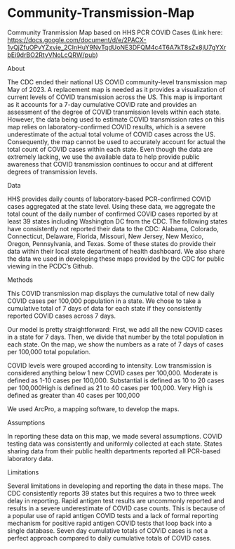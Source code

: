 # Community-Transmission-Map
Community Tranmission Map based on HHS PCR COVID Cases (Link here: https://docs.google.com/document/d/e/2PACX-1vQjZfuOPvYZxvie_2CInHuY9NvTqdUoNE3DFQM4c4T6A7kT8sZx8jU7gYXrbEi9drBO2RtyVNoLcQRW/pub)

About

The CDC ended their national US COVID community-level transmission map May of 2023. A replacement map is needed as it provides a visualization of current levels of COVID transmission across the US. This map is important as it accounts for a 7-day cumulative COVID rate and provides an assessment of the degree of COVID transmission levels within each state. However, the data being used to estimate COVID transmission rates on this map relies on laboratory-confirmed COVID results, which is a severe underestimate of the actual total volume of COVID cases across the US. Consequently, the map cannot be used to accurately account for actual the total count of COVID cases within each state. Even though the data are extremely lacking, we use the available data to help provide public awareness that COVID transmission continues to occur and at different degrees of transmission levels.

Data

HHS provides daily counts of laboratory-based PCR-confirmed COVID cases aggregated at the state level. Using these data, we aggregate the total count of the daily number of confirmed COVID cases reported by at least 39 states including Washington DC from the CDC. The following states have consistently not reported their data to the CDC: Alabama, Colorado, Connecticut, Delaware, Florida, Missouri, New Jersey, New Mexico, Oregon, Pennsylvania, and Texas. Some of these states do provide their data within their local state department of health dashboard. We also share the data we used in developing these maps provided by the CDC for public viewing in the PCDC’s Github.

Methods

This COVID transmission map displays the cumulative total of new daily COVID cases per 100,000 population in a state. We chose to take a cumulative total of 7 days of data for each state if they consistently reported COVID cases across 7 days. 

Our model is pretty straightforward: First, we add all the new COVID cases in a state for 7 days. Then, we divide that number by the total population in each state. On the map, we show the numbers as a rate of 7 days of cases per 100,000 total population.

COVID levels were grouped according to intensity. Low transmission is considered anything below 1 new COVID cases per 100,000. Moderate is defined as 1-10 cases per 100,000. Substantial is defined as 10 to 20 cases per 100,000High is defined as 21 to 40 cases per 100,000. Very High is defined as greater than 40 cases per 100,000

We used ArcPro, a mapping software, to develop the maps. 

Assumptions

In reporting these data on this map, we made several assumptions. COVID testing data was consistently and uniformly collected at each state. States sharing data from their public health departments reported all PCR-based laboratory data.

Limitations

Several limitations in developing and reporting the data in these maps. The CDC consistently reports 39 states but this requires a two to three week delay in reporting. Rapid antigen test results are uncommonly reported and results in a severe underestimate of COVID case counts. This is because of a popular use of rapid antigen COVID tests and a lack of formal reporting mechanism for positive rapid antigen COVID tests that loop back into a single database. Seven day cumulative totals of COVID cases is not a perfect approach compared to daily cumulative totals of COVID cases.
